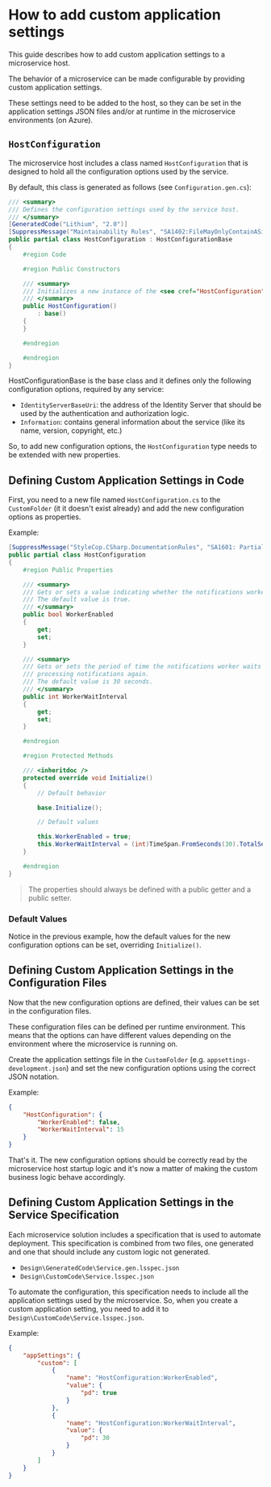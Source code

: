 # How to add custom application settings

This guide describes how to add custom application settings to a microservice host.

The behavior of a microservice can be made configurable by providing custom application settings.

These settings need to be added to the host, so they can be set in the application settings JSON files and/or at runtime in the microservice environments (on Azure).

## `HostConfiguration`

The microservice host includes a class named `HostConfiguration` that is designed to hold all the configuration options used by the service.

By default, this class is generated as follows (see `Configuration.gen.cs`):

```csharp
/// <summary>
/// Defines the configuration settings used by the service host.
/// </summary>
[GeneratedCode("Lithium", "2.0")]
[SuppressMessage("Maintainability Rules", "SA1402:FileMayOnlyContainASingleType", Justification = "Because of code generation design.")]
public partial class HostConfiguration : HostConfigurationBase
{
    #region Code

    #region Public Constructors

    /// <summary>
    /// Initializes a new instance of the <see cref="HostConfiguration"/> class.
    /// </summary>
    public HostConfiguration()
        : base()
    {
    }

    #endregion

    #endregion
}
```

HostConfigurationBase is the base class and it defines only the following configuration options, required by any service:

- `IdentityServerBaseUri`: the address of the Identity Server that should be used by the authentication and authorization logic.
- `Information`: contains general information about the service (like its name, version, copyright, etc.)

So, to add new configuration options, the `HostConfiguration` type needs to be extended with new properties.

## Defining Custom Application Settings in Code

First, you need to a new file named `HostConfiguration.cs` to the `CustomFolder` (it it doesn't exist already) and add the new configuration options as properties.

Example:

```csharp
[SuppressMessage("StyleCop.CSharp.DocumentationRules", "SA1601: PartialElementsMustBeDocumented")]
public partial class HostConfiguration
{
    #region Public Properties

    /// <summary>
    /// Gets or sets a value indicating whether the notifications worker is enabled.
    /// The default value is true.
    /// </summary>
    public bool WorkerEnabled
    {
        get;
        set;
    }

    /// <summary>
    /// Gets or sets the period of time the notifications worker waits before
    /// processing notifications again.
    /// The default value is 30 seconds.
    /// </summary>
    public int WorkerWaitInterval
    {
        get;
        set;
    }

    #endregion

    #region Protected Methods

    /// <inheritdoc />
    protected override void Initialize()
    {
        // Default behavior

        base.Initialize();

        // Default values

        this.WorkerEnabled = true;
        this.WorkerWaitInterval = (int)TimeSpan.FromSeconds(30).TotalSeconds;
    }

    #endregion
}
```

> The properties should always be defined with a public getter and a public setter.

### Default Values

Notice in the previous example, how the default values for the new configuration options can be set, overriding `Initialize()`.

## Defining Custom Application Settings in the Configuration Files

Now that the new configuration options are defined, their values can be set in the configuration files.

These configuration files can be defined per runtime environment. This means that the options can have different values depending on the environment where the microservice is running on.

Create the application settings file in the `CustomFolder` (e.g. `appsettings-development.json`) and set the new configuration options using the correct JSON notation.

Example:

```json
{
    "HostConfiguration": {
        "WorkerEnabled": false,
        "WorkerWaitInterval": 15
    }
}
```

That's it. The new configuration options should be correctly read by the microservice host startup logic and it's now a matter of making the custom business logic behave accordingly.

## Defining Custom Application Settings in the Service Specification

Each microservice solution includes a specification that is used to automate deployment. This specification is combined from two files, one generated and one that should include any custom logic not generated.

- `Design\GeneratedCode\Service.gen.lsspec.json`
- `Design\CustomCode\Service.lsspec.json`

To automate the configuration, this specification needs to include all the application settings used by the microservice. So, when you create a custom application setting, you need to add it to `Design\CustomCode\Service.lsspec.json`.

Example:

```json
{
    "appSettings": {
        "custom": [
            {
                "name": "HostConfiguration:WorkerEnabled",
                "value": {
                    "pd": true
                }
            },
            {
                "name": "HostConfiguration:WorkerWaitInterval",
                "value": {
                    "pd": 30
                }
            }
        ]
    }
}
```
